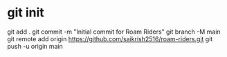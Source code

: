 # git init
git add .
git commit -m "Initial commit for Roam Riders"
git branch -M main
git remote add origin https://github.com/saikrish2516/roam-riders.git
git push -u origin main
